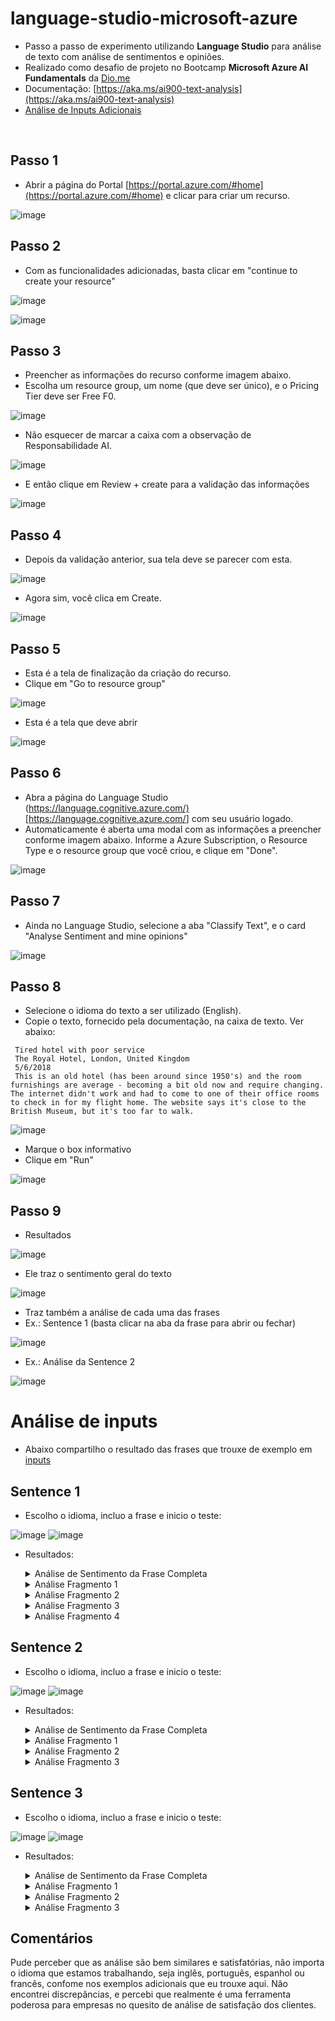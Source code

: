 # language-studio-microsoft-azure

- Passo a passo de experimento utilizando **Language Studio** para análise de texto com análise de sentimentos e opiniões.
- Realizado como desafio de projeto no Bootcamp **Microsoft Azure AI Fundamentals** da [Dio.me](https://dio.me)
- Documentação: [https://aka.ms/ai900-text-analysis](https://aka.ms/ai900-text-analysis)
- [Análise de Inputs Adicionais](#análise-de-inputs)

<br/>

## Passo 1

- Abrir a página do Portal [https://portal.azure.com/#home](https://portal.azure.com/#home) e clicar para criar um recurso.

![image](https://github.com/DiegoLimeiradaSilva/An-lise-de-Sentimentos-com-Language-Studio-no-Azure-AI/blob/main/imagens/303009570-6bc43467-d189-4de9-a81a-f7ab8e0db078.png?raw=truehttps://github.com/giselle-ferreira/language-studio-microsoft-azure/assets/84051263/6bc43467-d189-4de9-a81a-f7ab8e0db07)

## Passo 2

- Com as funcionalidades adicionadas, basta clicar em "continue to create your resource"

![image](https://github.com/DiegoLimeiradaSilva/An-lise-de-Sentimentos-com-Language-Studio-no-Azure-AI/blob/main/imagens/303013292-5bb2b5e1-e5eb-4bc1-9115-dc638ee4966a.png?raw=truehttps://github.com/giselle-ferreira/language-studio-microsoft-azure/assets/84051263/5bb2b5e1-e5eb-4bc1-9115-dc638ee4966)

![image](https://github.com/DiegoLimeiradaSilva/An-lise-de-Sentimentos-com-Language-Studio-no-Azure-AI/blob/main/imagens/03.png?raw=truehttps://github.com/giselle-ferreira/language-studio-microsoft-azure/assets/84051263/2038b430-4fa4-4c58-9b0d-4e58ff7411f)

## Passo 3

- Preencher as informações do recurso conforme imagem abaixo.
- Escolha um resource group, um nome (que deve ser único), e o Pricing Tier deve ser Free F0.

![image](https://github.com/DiegoLimeiradaSilva/An-lise-de-Sentimentos-com-Language-Studio-no-Azure-AI/blob/main/imagens/04.png?raw=truehttps://github.com/giselle-ferreira/language-studio-microsoft-azure/assets/84051263/b58bf3bf-d582-4cdc-a328-ff8cf2153c7)

- Não esquecer de marcar a caixa com a observação de Responsabilidade AI.

![image](https://github.com/DiegoLimeiradaSilva/An-lise-de-Sentimentos-com-Language-Studio-no-Azure-AI/blob/main/imagens/05.png?raw=truehttps://github.com/giselle-ferreira/language-studio-microsoft-azure/assets/84051263/838936e6-eb49-46d1-8e5e-d1ae982dd57)

- E então clique em Review + create para a validação das informações

![image](https://github.com/DiegoLimeiradaSilva/An-lise-de-Sentimentos-com-Language-Studio-no-Azure-AI/blob/main/imagens/06.png?raw=truehttps://github.com/giselle-ferreira/language-studio-microsoft-azure/assets/84051263/7d7c96dc-5421-430b-af34-560663ebb18)

## Passo 4

- Depois da validação anterior, sua tela deve se parecer com esta.

![image](https://github.com/DiegoLimeiradaSilva/An-lise-de-Sentimentos-com-Language-Studio-no-Azure-AI/blob/main/imagens/07.png?raw=truehttps://github.com/giselle-ferreira/language-studio-microsoft-azure/assets/84051263/e16d155a-ebc5-4071-9c9f-8c19ecf4a93)

- Agora sim, você clica em Create.

![image](https://github.com/DiegoLimeiradaSilva/An-lise-de-Sentimentos-com-Language-Studio-no-Azure-AI/blob/main/imagens/08.png?raw=truehttps://github.com/giselle-ferreira/language-studio-microsoft-azure/assets/84051263/d90e8777-f774-4f91-b262-a69138d48ba)

## Passo 5

- Esta é a tela de finalização da criação do recurso.
- Clique em "Go to resource group"

![image](https://github.com/DiegoLimeiradaSilva/An-lise-de-Sentimentos-com-Language-Studio-no-Azure-AI/blob/main/imagens/09.png?raw=truehttps://github.com/giselle-ferreira/language-studio-microsoft-azure/assets/84051263/c1d90271-0365-4ad7-88a9-6f689dfc2c4)

- Esta é a tela que deve abrir

![image](https://github.com/DiegoLimeiradaSilva/An-lise-de-Sentimentos-com-Language-Studio-no-Azure-AI/blob/main/imagens/10.png?raw=truehttps://github.com/giselle-ferreira/language-studio-microsoft-azure/assets/84051263/95c2901b-1f4b-47b2-8a0a-091a407dab5)

## Passo 6

- Abra a página do Language Studio (<https://language.cognitive.azure.com/)[https://language.cognitive.azure.com/>] com seu usuário logado.
- Automaticamente é aberta uma modal com as informações a preencher conforme imagem abaixo. Informe a Azure Subscription, o Resource Type e o resource group que você criou, e clique em "Done".

![image](https://github.com/DiegoLimeiradaSilva/An-lise-de-Sentimentos-com-Language-Studio-no-Azure-AI/blob/main/imagens/11.png?raw=truehttps://github.com/giselle-ferreira/language-studio-microsoft-azure/assets/84051263/2a83e87a-6915-4e15-8d70-e22be36f810)

## Passo 7

- Ainda no Language Studio, selecione a aba "Classify Text", e o card "Analyse Sentiment and mine opinions"

![image](https://github.com/DiegoLimeiradaSilva/An-lise-de-Sentimentos-com-Language-Studio-no-Azure-AI/blob/main/imagens/12.png?raw=truehttps://github.com/giselle-ferreira/language-studio-microsoft-azure/assets/84051263/4538cce7-c0c7-4d0e-b218-cf20fa58637)

## Passo 8

- Selecione o idioma do texto a ser utilizado (English).
- Copie o texto, fornecido pela documentação, na caixa de texto. Ver abaixo:

```
 Tired hotel with poor service
 The Royal Hotel, London, United Kingdom
 5/6/2018
 This is an old hotel (has been around since 1950's) and the room furnishings are average - becoming a bit old now and require changing. The internet didn't work and had to come to one of their office rooms to check in for my flight home. The website says it's close to the British Museum, but it's too far to walk.
```

![image](https://github.com/DiegoLimeiradaSilva/An-lise-de-Sentimentos-com-Language-Studio-no-Azure-AI/blob/main/imagens/13.png?raw=truehttps://github.com/giselle-ferreira/language-studio-microsoft-azure/assets/84051263/b433b007-6ded-4a86-b71f-5f28f624d3b)

- Marque o box informativo
- Clique em "Run"

![image](https://github.com/DiegoLimeiradaSilva/An-lise-de-Sentimentos-com-Language-Studio-no-Azure-AI/blob/main/imagens/14.png?raw=truehttps://github.com/giselle-ferreira/language-studio-microsoft-azure/assets/84051263/04e4719f-40a8-42bc-bfe4-3585e129df8)

## Passo 9

- Resultados

![image](https://github.com/DiegoLimeiradaSilva/An-lise-de-Sentimentos-com-Language-Studio-no-Azure-AI/blob/main/imagens/15.png?raw=truehttps://github.com/giselle-ferreira/language-studio-microsoft-azure/assets/84051263/ce157701-918c-41df-b865-40c2294916c)

- Ele traz o sentimento geral do texto

![image](https://github.com/DiegoLimeiradaSilva/An-lise-de-Sentimentos-com-Language-Studio-no-Azure-AI/blob/main/imagens/16.png?raw=truehttps://github.com/giselle-ferreira/language-studio-microsoft-azure/assets/84051263/89785bcc-f34d-46d6-a0e8-68bf5185244)

- Traz também a análise de cada uma das frases
- Ex.: Sentence 1 (basta clicar na aba da frase para abrir ou fechar)

![image](https://github.com/DiegoLimeiradaSilva/An-lise-de-Sentimentos-com-Language-Studio-no-Azure-AI/blob/main/imagens/17.png?raw=truehttps://github.com/giselle-ferreira/language-studio-microsoft-azure/assets/84051263/e84ca617-1666-46c6-8d38-1acc393c7da)

- Ex.: Análise da Sentence 2

![image](https://github.com/DiegoLimeiradaSilva/An-lise-de-Sentimentos-com-Language-Studio-no-Azure-AI/blob/main/imagens/18.png?raw=truehttps://github.com/giselle-ferreira/language-studio-microsoft-azure/assets/84051263/6f4c0832-7914-4488-a051-badc791c9921)

##

# Análise de inputs

- Abaixo compartilho o resultado das frases que trouxe de exemplo em [inputs](https://github.com/giselle-ferreira/language-studio-microsoft-azure/blob/main/inputs/sentences.txt)

## Sentence 1

- Escolho o idioma, incluo a frase e inicio o teste:

![image](https://github.com/DiegoLimeiradaSilva/An-lise-de-Sentimentos-com-Language-Studio-no-Azure-AI/blob/main/imagens/19.png?raw=truehttps://github.com/giselle-ferreira/language-studio-microsoft-azure/assets/84051263/36fe823d-8096-49ff-9180-f2e2ae0674d)
![image](https://github.com/DiegoLimeiradaSilva/An-lise-de-Sentimentos-com-Language-Studio-no-Azure-AI/blob/main/imagens/20.png?raw=truehttps://github.com/giselle-ferreira/language-studio-microsoft-azure/assets/84051263/93544242-8fef-4467-9cf2-9143fe6140f3)

- Resultados:

  <details>
   <summary>Análise de Sentimento da Frase Completa</summary>

  ![image](https://github.com/giselle-ferreira/language-studio-microsoft-azure/assets/84051263/80f72209-863f-49eb-88ab-418ec338cfe9)

  </details>

  <details>
   <summary>Análise Fragmento 1</summary>

  ![image](https://github.com/giselle-ferreira/language-studio-microsoft-azure/assets/84051263/af4a21b3-4590-4ffe-97e7-1e8a9e9d2142)

  </details>

  <details>
   <summary>Análise Fragmento 2</summary>

  ![image](https://github.com/giselle-ferreira/language-studio-microsoft-azure/assets/84051263/c18d6596-5354-4af0-b521-4919d59e2d51)

  </details>

  <details>
   <summary>Análise Fragmento 3</summary>

  ![image](https://github.com/giselle-ferreira/language-studio-microsoft-azure/assets/84051263/3eefad6a-d6a5-48bb-96d3-93c09a53be3e)

  </details>

  <details>
   <summary>Análise Fragmento 4</summary>

  ![image](https://github.com/giselle-ferreira/language-studio-microsoft-azure/assets/84051263/5300a216-aad8-413f-8e55-473dcbca0c31)

  </details>

## Sentence 2

- Escolho o idioma, incluo a frase e inicio o teste:

![image](https://github.com/DiegoLimeiradaSilva/An-lise-de-Sentimentos-com-Language-Studio-no-Azure-AI/blob/main/imagens/21.png?raw=truehttps://github.com/giselle-ferreira/language-studio-microsoft-azure/assets/84051263/0a4d2aea-33e9-4273-8016-f1d3c6a7142)
![image](https://github.com/DiegoLimeiradaSilva/An-lise-de-Sentimentos-com-Language-Studio-no-Azure-AI/blob/main/imagens/20.png?raw=truehttps://github.com/giselle-ferreira/language-studio-microsoft-azure/assets/84051263/93544242-8fef-4467-9cf2-9143fe6140f3)

- Resultados:

  <details>
   <summary>Análise de Sentimento da Frase Completa</summary>

  ![image](https://github.com/giselle-ferreira/language-studio-microsoft-azure/assets/84051263/262e5723-d750-4a63-9bf3-c7809bff6c7c)

  </details>

  <details>
   <summary>Análise Fragmento 1</summary>

  ![image](https://github.com/giselle-ferreira/language-studio-microsoft-azure/assets/84051263/456b01ec-d16e-464b-9c40-e428bf0624c5)

  </details>

  <details>
   <summary>Análise Fragmento 2</summary>

  ![image](https://github.com/giselle-ferreira/language-studio-microsoft-azure/assets/84051263/6f028c9b-ccad-4380-9ebf-1b2bf78b1624)

  </details>

  <details>
   <summary>Análise Fragmento 3</summary>

  ![image](https://github.com/giselle-ferreira/language-studio-microsoft-azure/assets/84051263/e79e856e-91e2-46bf-9657-1ccb23bd306c)

  </details>

## Sentence 3

- Escolho o idioma, incluo a frase e inicio o teste:

![image](https://github.com/DiegoLimeiradaSilva/An-lise-de-Sentimentos-com-Language-Studio-no-Azure-AI/blob/main/imagens/23.png?raw=truehttps://github.com/giselle-ferreira/language-studio-microsoft-azure/assets/84051263/eb11d136-0c71-468d-89b8-ce8cc00405e)
![image](https://github.com/DiegoLimeiradaSilva/An-lise-de-Sentimentos-com-Language-Studio-no-Azure-AI/blob/main/imagens/20.png?raw=truehttps://github.com/giselle-ferreira/language-studio-microsoft-azure/assets/84051263/93544242-8fef-4467-9cf2-9143fe6140f)

- Resultados:

  <details>
   <summary>Análise de Sentimento da Frase Completa</summary>

  ![image](https://github.com/giselle-ferreira/language-studio-microsoft-azure/assets/84051263/1191db56-c5b1-4f6b-af99-947f94e90f45)

  </details>

  <details>
   <summary>Análise Fragmento 1</summary>

  ![image](https://github.com/giselle-ferreira/language-studio-microsoft-azure/assets/84051263/c095bd4e-d675-4ed4-ab9b-7f171daac016)

  </details>

  <details>
   <summary>Análise Fragmento 2</summary>

  ![image](https://github.com/giselle-ferreira/language-studio-microsoft-azure/assets/84051263/103dee01-90ed-41cd-a29d-e7a304f57be7)

  </details>

  <details>
   <summary>Análise Fragmento 3</summary>

  ![image](https://github.com/giselle-ferreira/language-studio-microsoft-azure/assets/84051263/a48fb6d7-52f1-499f-89ff-efa37b755e7c)

  </details>

## Comentários

Pude perceber que as análise são bem similares e satisfatórias, não importa o idioma que estamos trabalhando, seja inglês, português, espanhol ou francês, confome nos exemplos adicionais que eu trouxe aqui. Não encontrei discrepâncias, e percebi que realmente é uma ferramenta poderosa para empresas no quesito de análise de satisfação dos clientes.

</a>

</p>
</div>
